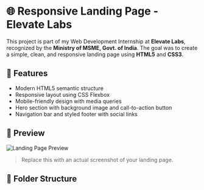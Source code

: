 # 🌐 Responsive Landing Page - Elevate Labs

This project is part of my Web Development Internship at **Elevate Labs**, recognized by the **Ministry of MSME, Govt. of India**. The goal was to create a simple, clean, and responsive landing page using **HTML5** and **CSS3**.

## 🚀 Features

- Modern HTML5 semantic structure
- Responsive layout using CSS Flexbox
- Mobile-friendly design with media queries
- Hero section with background image and call-to-action button
- Navigation bar and styled footer with social links

## 📸 Preview

![Landing Page Preview](screenshot.png)

> Replace this with an actual screenshot of your landing page.

## 📁 Folder Structure

